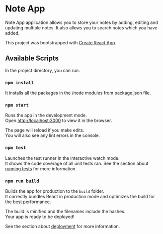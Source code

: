 # Note App

Note App application allows you to store your notes by adding, editing and updating multiple notes. It also allows you to search notes which you have added.

This project was bootstrapped with [Create React App](https://github.com/facebook/create-react-app).

## Available Scripts

In the project directory, you can run:

### `npm install`

It installs all the packages in the /node modules from package.json file.

### `npm start`

Runs the app in the development mode.\
Open [http://localhost:3000](http://localhost:3000) to view it in the browser.

The page will reload if you make edits.\
You will also see any lint errors in the console.

### `npm test`

Launches the test runner in the interactive watch mode.\
It shows the code coverage of all unit tests ran.
See the section about [running tests](https://facebook.github.io/create-react-app/docs/running-tests) for more information.

### `npm run build`

Builds the app for production to the `build` folder.\
It correctly bundles React in production mode and optimizes the build for the best performance.

The build is minified and the filenames include the hashes.\
Your app is ready to be deployed!

See the section about [deployment](https://facebook.github.io/create-react-app/docs/deployment) for more information.

